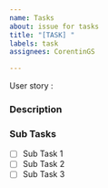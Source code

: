 ```yaml
---
name: Tasks
about: issue for tasks
title: "[TASK] "
labels: task
assignees: CorentinGS

---
```


User story :

### Description

### Sub Tasks

- [ ] Sub Task 1
- [ ] Sub Task 2
- [ ] Sub Task 3

